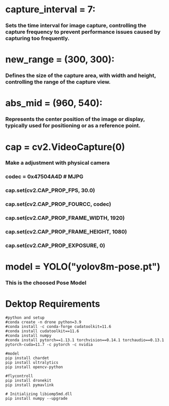 capture_interval = 7: 
===
### Sets the time interval for image capture, controlling the capture frequency to prevent performance issues caused by capturing too frequently.


new_range = (300, 300): 
===
### Defines the size of the capture area, with width and height, controlling the range of the capture view.


abs_mid = (960, 540):
===
### Represents the center position of the image or display, typically used for positioning or as a reference point.

cap = cv2.VideoCapture(0)
===
### Make a adjustment with physical camera 
### codec = 0x47504A4D  # MJPG
### cap.set(cv2.CAP_PROP_FPS, 30.0)
### cap.set(cv2.CAP_PROP_FOURCC, codec)
### cap.set(cv2.CAP_PROP_FRAME_WIDTH, 1920)
### cap.set(cv2.CAP_PROP_FRAME_HEIGHT, 1080)
### cap.set(cv2.CAP_PROP_EXPOSURE, 0)

model = YOLO("yolov8m-pose.pt")
===
### This is the choosed Pose Model

Dektop Requirements
===

```
#python and setup
#conda create -n drone python=3.9
#conda install -c conda-forge cudatoolkit=11.6
#conda install cudatoolkit==11.6
#conda install numpy
#conda install pytorch==1.13.1 torchvision==0.14.1 torchaudio==0.13.1 pytorch-cuda=11.7 -c pytorch -c nvidia

#model
pip install chardet
pip install ultralytics
pip install opencv-python

#flycontroll
pip install dronekit
pip install pymavlink

# Initializing libiomp5md.dll
pip install numpy --upgrade
```
